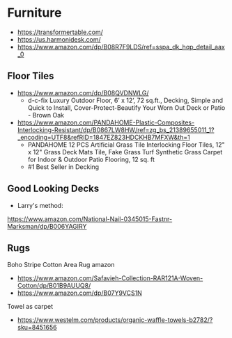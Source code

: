 # Furniture

* https://transformertable.com/
* https://us.harmonidesk.com/
* https://www.amazon.com/dp/B08R7F9LDS/ref=sspa_dk_hqp_detail_aax_0

## Floor Tiles

* https://www.amazon.com/dp/B08QVDNWLG/
	* d-c-fix Luxury Outdoor Floor, 6’ x 12’, 72 sq.ft., Decking, Simple and Quick to Install, Cover-Protect-Beautify Your Worn Out Deck or Patio - Brown Oak
* https://www.amazon.com/PANDAHOME-Plastic-Composites-Interlocking-Resistant/dp/B0867LW8HW/ref=zg_bs_21389655011_1?_encoding=UTF8&refRID=1847EZ823HDCKHB7MFXW&th=1
	* PANDAHOME 12 PCS Artificial Grass Tile Interlocking Floor Tiles, 12" x 12" Grass Deck Mats Tile, Fake Grass Turf Synthetic Grass Carpet for Indoor & Outdoor Patio Flooring, 12 sq. ft
	* #1 Best Seller in Decking

## Good Looking Decks

* Larry's method:

https://www.amazon.com/National-Nail-0345015-Fastnr-Marksman/dp/B006YAGIRY


## Rugs

Boho Stripe Cotton Area Rug amazon

* https://www.amazon.com/Safavieh-Collection-RAR121A-Woven-Cotton/dp/B01B9AUUQ8/
* https://www.amazon.com/dp/B07Y9VCS1N

Towel as carpet
* https://www.westelm.com/products/organic-waffle-towels-b2782/?sku=8451656
